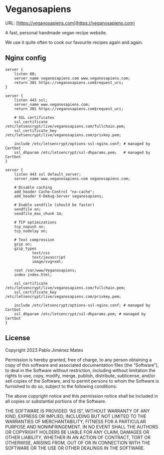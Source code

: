 # Veganosapiens

URL: [https://veganosapiens.com](https://veganosapiens.com)

A fast, personal handmade vegan recipe website.

We use it quite often to cook our favourite recipes again and again.

## Nginx config

```
server {
    listen 80;
    server_name veganosapiens.com www.veganosapiens.com;
    return 301 https://veganosapiens.com$request_uri;
}

server {
    listen 443 ssl;
    server_name www.veganosapiens.com;
    return 301 https://veganosapiens.com$request_uri;

    # SSL certificates
    ssl_certificate /etc/letsencrypt/live/veganosapiens.com/fullchain.pem;
    ssl_certificate_key /etc/letsencrypt/live/veganosapiens.com/privkey.pem;

    include /etc/letsencrypt/options-ssl-nginx.conf; # managed by Certbot
    ssl_dhparam /etc/letsencrypt/ssl-dhparams.pem;   # managed by Certbot
}

server {
    listen 443 ssl default_server;
    server_name www.veganosapiens.com veganosapiens.com;

    # Disable caching
    add_header Cache-Control "no-cache";
    add_header X-Debug-Server veganosapiens;

    # Enable sendfile (should be faster)
    sendfile on;
    sendfile_max_chunk 1m;

    # TCP optimizations
    tcp_nopush on;
    tcp_nodelay on;

    # Text compression
    gzip on;
    gzip_types
            text/css
            text/javascript
            image/svg+xml;

    root /var/www/Veganosapiens;
    index index.html;

    ssl_certificate /etc/letsencrypt/live/veganosapiens.com/fullchain.pem;
    ssl_certificate_key /etc/letsencrypt/live/veganosapiens.com/privkey.pem;

    include /etc/letsencrypt/options-ssl-nginx.conf; # managed by Certbot
    ssl_dhparam /etc/letsencrypt/ssl-dhparams.pem; # managed by Certbot
}
```

## License

Copyright 2023 Pablo Jiménez Mateo

Permission is hereby granted, free of charge, to any person obtaining a copy of this software and associated documentation files (the “Software”), to deal in the Software without restriction, including without limitation the rights to use, copy, modify, merge, publish, distribute, sublicense, and/or sell copies of the Software, and to permit persons to whom the Software is furnished to do so, subject to the following conditions:

The above copyright notice and this permission notice shall be included in all copies or substantial portions of the Software.

THE SOFTWARE IS PROVIDED “AS IS”, WITHOUT WARRANTY OF ANY KIND, EXPRESS OR IMPLIED, INCLUDING BUT NOT LIMITED TO THE WARRANTIES OF MERCHANTABILITY, FITNESS FOR A PARTICULAR PURPOSE AND NONINFRINGEMENT. IN NO EVENT SHALL THE AUTHORS OR COPYRIGHT HOLDERS BE LIABLE FOR ANY CLAIM, DAMAGES OR OTHER LIABILITY, WHETHER IN AN ACTION OF CONTRACT, TORT OR OTHERWISE, ARISING FROM, OUT OF OR IN CONNECTION WITH THE SOFTWARE OR THE USE OR OTHER DEALINGS IN THE SOFTWARE.
